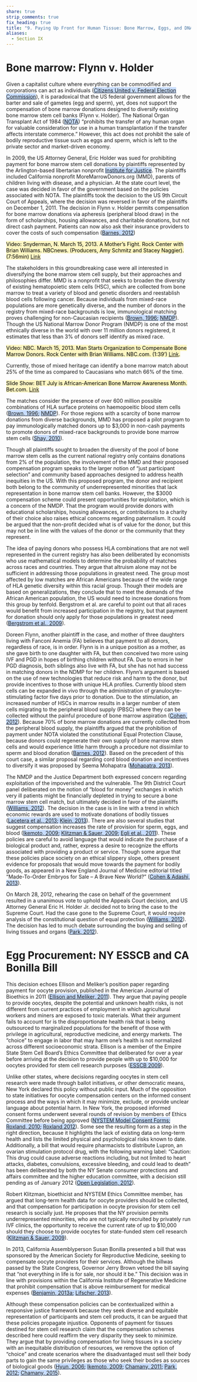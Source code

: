 ```yaml
---
share: true
strip_comments: true
fix_heading: true
title: "9. Paying Up Front for Human Tissue: Bone Marrow, Eggs, and DNA"
aliases:
  - Section IX
---
```


# Bone marrow: Flynn v. Holder

Given a capitalist culture where everything can be commodified and corporations can act as individuals (<mark style="background: #ADCCFFA6;">[Citizens United v. Federal Election Commission](http://www.scotusblog.com/case-files/cases/citizens-united-v-federal-election-commission/)</mark>), it is paradoxical that the US federal government allows for the barter and sale of gametes (egg and sperm), yet, does not support the compensation of bone marrow  donations designed to diversify existing bone marrow stem cell banks (Flynn v. Holder). The National Organ Transplant Act of 1984 (<mark style="background: #ADCCFFA6;">[NOTA](https://en.wikipedia.org/wiki/National_Organ_Transplant_Act_of_1984)</mark>) “prohibits the transfer of any human organ for valuable consideration for use in a human transplantation if the transfer affects interstate commerce.” However, this act does not prohibit the sale of bodily reproductive tissue such as eggs and sperm, which is left to the private sector and market-driven economy.

In 2009, the US Attorney General, Eric Holder was sued for prohibiting payment for bone marrow stem cell donations by plaintiffs represented by the Arlington-based libertarian nonprofit <mark style="background: #ADCCFFA6;">[Institute for Justice](http://ij.org/?s=Bone+Marrow)</mark>. The plaintiffs included California nonprofit MoreMarrowDonors.org (MMD), parents of children living with disease, and a physician. At the state court level, the case was decided in favor of the government based on the policies associated with NOTA. The plaintiffs took the decision to the US 9th Circuit Court of Appeals, where the decision was reversed in favor of the plaintiffs on December 1, 2011. The decision in Flynn v. Holder permits compensation for bone marrow donations via apheresis (peripheral blood draw) in the form of scholarships, housing allowances, and charitable donations, but not direct cash payment. Patients can now also ask their insurance providers to cover the costs of such compensation (<mark style="background: #ADCCFFA6;">[Barnes, 2012](http://www.washingtonpost.com/politics/government-fights-court-decision-that-says-bone-marrow-donors-can-be-paid/2012/01/21/gIQA5L7LJQ_story.html)</mark>)

<mark style="background: #FFF3A3A6;">Video: Snyderman, N. March 15, 2013. A Mother’s Fight. Rock Center with Brian Williams. NBCnews. (Producers, Amy Schmitz and Stacey Naggier).(7:56min) [Link](http://rockcenter.nbcnews.com/_news/2013/03/15/17315965-mom-of-girls-in-need-of-transplants-wins-fight-to-compensate-bone-marrow-donors?lite)</mark>

The stakeholders in this groundbreaking case were all interested in diversifying the bone marrow stem cell supply, but their approaches and philosophies differ. MMD is a nonprofit that seeks to broaden the diversity of existing hematopoietic stem cells (HSC), which are collected from bone marrow to treat a variety of blood and genetic disorders and reestablish blood cells following cancer. Because individuals from mixed-race populations are more genetically diverse, and the number of donors in the registry from mixed-race backgrounds is low, immunological matching proves challenging for non-Caucasian recipients (<mark style="background: #ADCCFFA6;">[Brown, 1996](http://oig.hhs.gov/oei/reports/oei-01-95-00121.pdf); [NMDP](http://bethematch.org/Get_Involved/Grow_the_Registry/The_Need_for_Donors.aspx#basics)</mark>). Though the US National Marrow Donor Program (NMDP) is one of the most ethnically diverse in the world with over 11 million donors registered, it estimates that less than 3% of donors self identify as mixed race.

<mark style="background: #FFF3A3A6;">Video: NBC. March 15, 2013. Man Starts Organization to Compensate Bone Marrow Donors. Rock Center with Brian Williams. NBC.com. (1:39’) [Link](http://rockcenter.nbcnews.com/_news/2013/03/15/17315965-mom-of-girls-in-need-of-transplants-wins-fight-to-compensate-bone-marrow-donors?lite).</mark>

Currently, those of mixed heritage can identify a bone marrow match about 25% of the time as compared to Caucasians who match 66% of the time.

<mark style="background: #FFF3A3A6;">Slide Show: BET July is African-American Bone Marrow Awareness Month. Bet.com. [Link](http://www.bet.com/news/health/photos/2012/07/july-is-african-american-bone-marrow-awareness-month.html#!021512-health-seven-deadliest-diseases-blacks-cancer-chemotherapy)</mark>

The matches consider the presence of over 600 million possible combinations of HLA surface proteins on haemopoeitic blood stem cells (<mark style="background: #ADCCFFA6;">[Brown, 1996](http://oig.hhs.gov/oei/reports/oei-01-95-00121.pdf); [NMDP](http://bethematch.org/Get_Involved/Grow_the_Registry/The_Need_for_Donors.aspx#basics)</mark>). For those regions with a scarcity of bone marrow donations from diverse backgrounds, MMD has proposed a pilot program to pay immunologically matched donors up to $3,000 in non-cash payments to promote donors of mixed-race backgrounds to provide bone marrow stem cells (<mark style="background: #ADCCFFA6;">[Shay, 2010](http://www.time.com/time/health/article/0,8599,1993074,00.html)</mark>).

Though all plaintiffs sought to broaden the diversity of the pool of bone marrow stem cells as the current national registry only contains donations from 2% of the population, the involvement of the MMD and their proposed compensation program speaks to the larger notion of “just participant selection” and community based approaches designed to address health inequities in the US. With this proposed program, the donor and recipient both belong to the community of underrepresented minorities that lack representation in bone marrow stem cell banks. However, the $3000 compensation scheme could present opportunities for exploitation, which is a concern of the NMDP. That the program would provide donors with educational scholarships, housing allowances, or contributions to a charity of their choice also raises ethical concerns regarding paternalism. It could be argued that the non-profit decided what is of value for the donor, but this may not be in line with the values of the donor or the community that they represent.

The idea of paying donors who possess HLA combinations that are not well represented in the current registry has also been deliberated by economists who use mathematical models to determine the probability of matches across races and countries. They argue that altruism alone may not be sufficient in addressing those populations in greatest need. The group most affected by low matches are African Americans because of the wide range of HLA genetic diversity within this racial group. Though their models are based on generalizations, they conclude that to meet the demands of the African American population, the US would need to increase donations from this group by tenfold. Bergstrom et al. are careful to point out that all races would benefit from increased participation in the registry, but that payment for donation should only apply for those populations in greatest need (<mark style="background: #ADCCFFA6;">[Bergstrom et al., 2009](https://www.aeaweb.org/articles.php?doi=10.1257/aer.99.4.1309)</mark>).

Doreen Flynn, another plaintiff in the case, and mother of three daughters living with Fanconi Anemia (FA) believes that payment to all donors, regardless of race, is in order. Flynn is in a unique position as a mother, as she gave birth to one daughter with FA, but then conceived two more using IVF and PGD in hopes of birthing children without FA. Due to errors in her PGD diagnosis, both siblings also live with FA, but she has not had success in matching donors in the NDMP for her children. Flynn’s argument is based on the use of new technologies that reduce risk and harm to the donor, but provide incentives to those with unique HLA profiles. Currently blood stem cells can be expanded in vivo through the administration of granulocyte-stimulating factor five days prior to donation. Due to the stimulation, an increased number of HSCs in marrow results in a larger number of stem cells migrating to the peripheral blood supply (PBSC) where they can be collected without the painful procedure of bone marrow aspiration (<mark style="background: #ADCCFFA6;">[Cohen, 2012](http://www.nejm.org/doi/full/10.1056/NEJMp1114288)</mark>). Because 70% of bone marrow donations are currently collected from the peripheral blood supply, the plaintiffs argued that the prohibition of payment under NOTA violated the constitutional Equal Protection Clause, because donors could regenerate their own supply of bone marrow stem cells and would experience little harm through a procedure not dissimilar to sperm and blood donation (<mark style="background: #ADCCFFA6;">[Barnes, 2012](http://www.washingtonpost.com/politics/government-fights-court-decision-that-says-bone-marrow-donors-can-be-paid/2012/01/21/gIQA5L7LJQ_story.html)</mark>). Based on the precedent of this court case, a similar proposal regarding cord blood donation and incentives to diversify it was proposed by Seema Mohapatra (<mark style="background: #ADCCFFA6;">[Mohapatra, 2013](http://lawreview.colorado.edu/wp-content/uploads/2013/11/10.-Mohaptra_703_s.pdf)</mark>).

The NMDP and the Justice Department both expressed concern regarding exploitation of the impoverished and the vulnerable. The 9th District Court panel deliberated on the notion of “blood for money” exchanges in which very ill patients might be financially depleted in trying to secure a bone marrow stem cell match, but ultimately decided in favor of the plaintiffs (<mark style="background: #ADCCFFA6;">[Williams, 2012](http://articles.latimes.com/2012/mar/28/local/la-me-bone-marrow-20120328)</mark>). The decision in the case is in line with a trend in which economic rewards are used to motivate donations of bodily tissues (<mark style="background: #ADCCFFA6;">[Lacetera et al., 2013](http://www.sciencemag.org/content/340/6135/927.summary); [Klein, 2013](http://podcasts.aaas.org/science_podcast/SciencePodcast_130524.mp3)</mark>). There are also several studies that suggest compensation increases the rate of provision for sperm, eggs, and blood (<mark style="background: #ADCCFFA6;">[Ikemoto, 2009](http://prochoicealliance.org.s66061.gridserver.com/files/Ikemoto_Eggs_as_Capital_Signs_Summer_09.pdf); [Klitzman & Sauer, 2009](http://www.ncbi.nlm.nih.gov/pubmed/19549436); [Egli et al., 2011](http://www.cell.com/cell-stem-cell/abstract/S1934-5909(11)00383-3)</mark>). These policies are careful to avoid language that would indicate the purchase of a biological product and, rather, express a desire to recognize the efforts associated with providing a product or service. Though some argue that these policies place society on an ethical slippery slope, others present evidence for proposals that would move towards the payment for bodily goods, as appeared in a New England Journal of Medicine editorial titled “Made-To-Order Embryos for Sale – A Brave New World?” (<mark style="background: #ADCCFFA6;">[Cohen & Adashi, 2013](http://www.nejm.org/doi/full/10.1056/NEJMsb1215894)</mark>).

On March 28, 2012, rehearing the case on behalf of the government resulted in a unanimous vote to uphold the Appeals Court decision, and US Attorney General Eric H. Holder Jr. decided not to bring the case to the Supreme Court. Had the case gone to the Supreme Court, it would require analysis of the constitutional question of equal protection (<mark style="background: #ADCCFFA6;">[Williams, 2012](http://articles.latimes.com/2012/mar/28/local/la-me-bone-marrow-20120328)</mark>). The decision has led to much debate surrounding the buying and selling of living tissues and organs (<mark style="background: #ADCCFFA6;">[Park, 2012](http://www.cnn.com/2012/07/03/health/allowed-sell-organs-time/)</mark>).

# Egg Procurement: NY ESSCB and CA Bonilla Bill

This decision echoes Ellison and Meliker’s position paper regarding payment for oocyte provision, published in the American Journal of Bioethics in 2011 (<mark style="background: #ADCCFFA6;">[Ellison and Meliker, 2011](http://www.ncbi.nlm.nih.gov/pubmed/21877969)</mark>). They argue that paying people to provide oocytes, despite the potential and unknown health risks, is not different from current practices of employment in which agricultural workers and miners are exposed to toxic materials. What their argument fails to account for is the disproportionate health risk that is being outsourced to marginalized populations for the benefit of those with privilege in agricultural, reproductive medicine, and energy markets. The “choice” to engage in labor that may harm one’s health is not normalized across different socioeconomic strata. Ellison is a member of the Empire State Stem Cell Board’s Ethics Committee that deliberated for over a year before arriving at the decision to provide people with up to $10,000 for oocytes provided for stem cell research purposes (<mark style="background: #ADCCFFA6;">[ESSCB 2009](http://stemcell.ny.gov/node/227)</mark>).

Unlike other states, where decisions regarding oocytes in stem cell research were made through ballot initiatives, or other democratic means, New York declared this policy without public input. Much of the opposition to state initiatives for oocyte compensation centers on the informed consent process and the ways in which it may minimize, exclude, or provide unclear language about potential harm. In New York, the proposed informed consent forms underwent several rounds of revision by members of Ethics Committee before being approved (<mark style="background: #ADCCFFA6;">[NYSTEM Model Consent Forms](http://stemcell.ny.gov/new-model-informed-consent-forms); [Roxland, 2010](http://cfile206.uf.daum.net/attach/122079394D37CA4702719F); [Roxland 2012](http://www.futuremedicine.com/doi/abs/10.2217/rme.12.20)</mark>). Some see the resulting form as a step in the right direction, because it highlights the lack of existing data on long-term health and lists the limited physical and psychological risks known to date. Additionally, a bill that would require pharmacists to distribute Lupron, an ovarian stimulation protocol drug, with the following warning label: “Caution: This drug could cause adverse reactions including, but not limited to heart attacks, diabetes, convulsions, excessive bleeding, and could lead to death” has been deliberated by both the NY Senate consumer protections and affairs committee and the higher education committee, with a decision still pending as of January 2012 (<mark style="background: #ADCCFFA6;">[Open Legislation, 2012](http://open.nysenate.gov/legislation/bill/A6386-2011)</mark>).

Robert Klitzman, bioethicist and NYSTEM Ethics Committee member, has argued that long-term health data for oocyte providers should be collected, and that compensation for participation in oocyte provision for stem cell research is socially just. He proposes that the NY provision permits underrepresented minorities, who are not typically recruited by privately run IVF clinics, the opportunity to receive the current rate of up to $10,000 should they choose to provide oocytes for state-funded stem cell research (<mark style="background: #ADCCFFA6;">[Klitzman & Sauer, 2009](http://www.ncbi.nlm.nih.gov/pmc/articles/PMC3667654/)</mark>).

In 2013, California Assemblyperson Susan Bonilla presented a bill that was sponsored by the American Society for Reproductive Medicine, seeking to compensate oocyte providers for their services. Although the billwas passed by the State Congress, Governor Jerry Brown vetoed the bill saying that “not everything in life is for sale, nor should it be.” This decision was in line with provisions within the California Institute of Regenerative Medicine that prohibit compensation that is above reimbursement for medical expenses (<mark style="background: #ADCCFFA6;">[Benjamin, 2013a](http://www.huffingtonpost.com/ruha-benjamin-phd/which-comes-first-the-woman-or-her-eggs_b_3018415.html); [Lifscher, 2013](http://articles.latimes.com/2013/aug/18/business/la-fi-capitol-business-beat-20130819)</mark>).

Although these compensation policies can be contextualized within a responsive justice framework because they seek diverse and equitable representation of participants and stem cell products, it can be argued that these policies propagate injustice. Opponents of payment for tissues destined for stem cell research claim that the compensation schemes described here could reaffirm the very disparity they seek to minimize. They argue that by providing compensation for living tissues in a society with an inequitable distribution of resources, we remove the option of “choice” and create scenarios where the disadvantaged must sell their body parts to gain the same privileges as those who seek their bodies as sources of biological goods (<mark style="background: #ADCCFFA6;">[Hyun, 2006](http://prochoicealliance.org.s66061.gridserver.com/files/Ikemoto_Eggs_as_Capital_Signs_Summer_09.pdf); [Ikemoto, 2009](http://prochoicealliance.org.s66061.gridserver.com/files/Ikemoto_Eggs_as_Capital_Signs_Summer_09.pdf); [Chamany, 2011](https://epay.newschool.edu/C21120_ustores/web/product_detail.jsp?PRODUCTID=5498&_ga=1.232712095.1200864493.1358260774); [Park, 2012](http://www.cnn.com/2012/07/03/health/allowed-sell-organs-time/); [Chamany, 2015](https://www.geneticsandsociety.org/biopolitical-times/new-rules-proposed-address-privacy-and-trust-precision-medicine-initiative)</mark>).